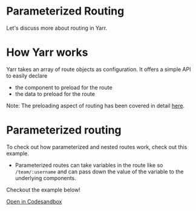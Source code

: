 # Parameterized Routing

Let's discuss more about routing in Yarr. 

# How Yarr works

Yarr takes an array of route objects as configuration. It offers a simple API to easily declare 
- the component to preload for the route
- the data to preload for the route

Note: The preloading aspect of routing has been covered in detail [here](/docs/advanced/performance-and-ux.md).

# Parameterized routing

To check out how parameterized and nested routes work, check out this example.

- Parameterized routes can take variables in the route like so `/team/:username` and can pass down the value of the variable to the underlying components.

Checkout the example below!


[Open in Codesandbox](https://codesandbox.io/embed/yarr-2-parameterized-routing-jgh364?fontsize=14&hidenavigation=1&theme=dark)
